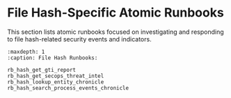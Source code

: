 # File Hash-Specific Atomic Runbooks

This section lists atomic runbooks focused on investigating and responding to file hash-related security events and indicators.

```{toctree}
:maxdepth: 1
:caption: File Hash Runbooks:

rb_hash_get_gti_report
rb_hash_get_secops_threat_intel
rb_hash_lookup_entity_chronicle
rb_hash_search_process_events_chronicle
